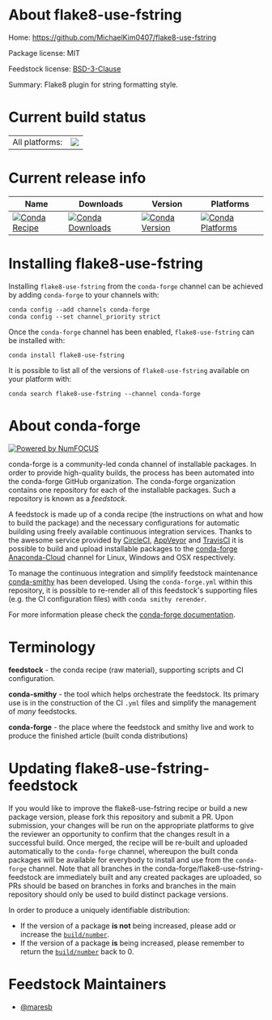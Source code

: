 About flake8-use-fstring
========================

Home: https://github.com/MichaelKim0407/flake8-use-fstring

Package license: MIT

Feedstock license: [BSD-3-Clause](https://github.com/conda-forge/flake8-use-fstring-feedstock/blob/master/LICENSE.txt)

Summary: Flake8 plugin for string formatting style.

Current build status
====================


<table><tr><td>All platforms:</td>
    <td>
      <a href="https://dev.azure.com/conda-forge/feedstock-builds/_build/latest?definitionId=12155&branchName=master">
        <img src="https://dev.azure.com/conda-forge/feedstock-builds/_apis/build/status/flake8-use-fstring-feedstock?branchName=master">
      </a>
    </td>
  </tr>
</table>

Current release info
====================

| Name | Downloads | Version | Platforms |
| --- | --- | --- | --- |
| [![Conda Recipe](https://img.shields.io/badge/recipe-flake8--use--fstring-green.svg)](https://anaconda.org/conda-forge/flake8-use-fstring) | [![Conda Downloads](https://img.shields.io/conda/dn/conda-forge/flake8-use-fstring.svg)](https://anaconda.org/conda-forge/flake8-use-fstring) | [![Conda Version](https://img.shields.io/conda/vn/conda-forge/flake8-use-fstring.svg)](https://anaconda.org/conda-forge/flake8-use-fstring) | [![Conda Platforms](https://img.shields.io/conda/pn/conda-forge/flake8-use-fstring.svg)](https://anaconda.org/conda-forge/flake8-use-fstring) |

Installing flake8-use-fstring
=============================

Installing `flake8-use-fstring` from the `conda-forge` channel can be achieved by adding `conda-forge` to your channels with:

```
conda config --add channels conda-forge
conda config --set channel_priority strict
```

Once the `conda-forge` channel has been enabled, `flake8-use-fstring` can be installed with:

```
conda install flake8-use-fstring
```

It is possible to list all of the versions of `flake8-use-fstring` available on your platform with:

```
conda search flake8-use-fstring --channel conda-forge
```


About conda-forge
=================

[![Powered by NumFOCUS](https://img.shields.io/badge/powered%20by-NumFOCUS-orange.svg?style=flat&colorA=E1523D&colorB=007D8A)](http://numfocus.org)

conda-forge is a community-led conda channel of installable packages.
In order to provide high-quality builds, the process has been automated into the
conda-forge GitHub organization. The conda-forge organization contains one repository
for each of the installable packages. Such a repository is known as a *feedstock*.

A feedstock is made up of a conda recipe (the instructions on what and how to build
the package) and the necessary configurations for automatic building using freely
available continuous integration services. Thanks to the awesome service provided by
[CircleCI](https://circleci.com/), [AppVeyor](https://www.appveyor.com/)
and [TravisCI](https://travis-ci.com/) it is possible to build and upload installable
packages to the [conda-forge](https://anaconda.org/conda-forge)
[Anaconda-Cloud](https://anaconda.org/) channel for Linux, Windows and OSX respectively.

To manage the continuous integration and simplify feedstock maintenance
[conda-smithy](https://github.com/conda-forge/conda-smithy) has been developed.
Using the ``conda-forge.yml`` within this repository, it is possible to re-render all of
this feedstock's supporting files (e.g. the CI configuration files) with ``conda smithy rerender``.

For more information please check the [conda-forge documentation](https://conda-forge.org/docs/).

Terminology
===========

**feedstock** - the conda recipe (raw material), supporting scripts and CI configuration.

**conda-smithy** - the tool which helps orchestrate the feedstock.
                   Its primary use is in the construction of the CI ``.yml`` files
                   and simplify the management of *many* feedstocks.

**conda-forge** - the place where the feedstock and smithy live and work to
                  produce the finished article (built conda distributions)


Updating flake8-use-fstring-feedstock
=====================================

If you would like to improve the flake8-use-fstring recipe or build a new
package version, please fork this repository and submit a PR. Upon submission,
your changes will be run on the appropriate platforms to give the reviewer an
opportunity to confirm that the changes result in a successful build. Once
merged, the recipe will be re-built and uploaded automatically to the
`conda-forge` channel, whereupon the built conda packages will be available for
everybody to install and use from the `conda-forge` channel.
Note that all branches in the conda-forge/flake8-use-fstring-feedstock are
immediately built and any created packages are uploaded, so PRs should be based
on branches in forks and branches in the main repository should only be used to
build distinct package versions.

In order to produce a uniquely identifiable distribution:
 * If the version of a package **is not** being increased, please add or increase
   the [``build/number``](https://docs.conda.io/projects/conda-build/en/latest/resources/define-metadata.html#build-number-and-string).
 * If the version of a package **is** being increased, please remember to return
   the [``build/number``](https://docs.conda.io/projects/conda-build/en/latest/resources/define-metadata.html#build-number-and-string)
   back to 0.

Feedstock Maintainers
=====================

* [@maresb](https://github.com/maresb/)

